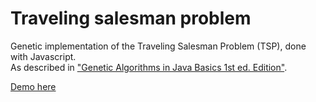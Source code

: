 # Traveling salesman problem
Genetic implementation of the Traveling Salesman Problem (TSP), done with Javascript.<br />
As described in ["Genetic Algorithms in Java Basics 1st ed. Edition"](https://www.amazon.com/Genetic-Algorithms-Java-Basics-Jacobson/dp/1484203291).

[Demo here](http://raf48.github.io/tsp_ga/)